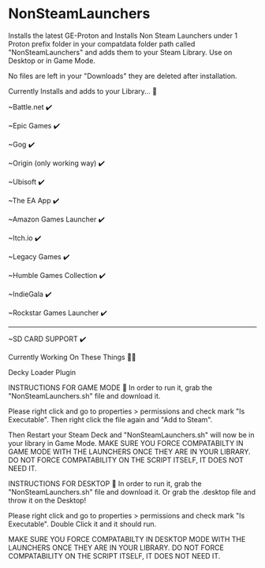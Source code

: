 # NonSteamLaunchers
Installs the latest GE-Proton and Installs Non Steam Launchers under 1 Proton prefix folder in your compatdata folder path called "NonSteamLaunchers" and adds them to your Steam Library. Use on Desktop or in Game Mode.

No files are left in your "Downloads" they are deleted after installation. 
 
Currently Installs and adds to your Library... 👀 

  ~Battle.net ✔️ 
  
  ~Epic Games ✔️ 
  
  ~Gog ✔️ 
  
  ~Origin (only working way) ✔️ 
  
  ~Ubisoft ✔️ 

  ~The EA App ✔️ 
  
  ~Amazon Games Launcher ✔️ 
  
  ~Itch.io ✔️ 

  ~Legacy Games ✔️ 
  
  ~Humble Games Collection ✔️
  
  ~IndieGala ✔️
  
  ~Rockstar Games Launcher ✔️
  
  ---------------------------
  
  ~SD CARD SUPPORT ✔️




Currently Working On These Things 👷‍♂️

  Decky Loader Plugin
 

INSTRUCTIONS FOR GAME MODE 📝 
In order to run it, grab the "NonSteamLaunchers.sh" file and download it.

Please right click and go to properties > permissions and check mark "Is Executable". Then right click the file again and "Add to Steam".

Then Restart your Steam Deck and "NonSteamLaunchers.sh" will now be in your library in Game Mode. MAKE SURE YOU FORCE COMPATABILTY IN GAME MODE WITH THE LAUNCHERS ONCE THEY ARE IN YOUR LIBRARY. DO NOT FORCE COMPATABILITY ON THE SCRIPT ITSELF, IT DOES NOT NEED IT.



INSTRUCTIONS FOR DESKTOP 📝 
In order to run it, grab the "NonSteamLaunchers.sh" file and download it. Or grab the .desktop file and throw it on the Desktop!

Please right click and go to properties > permissions and check mark "Is Executable". Double Click it and it should run.

MAKE SURE YOU FORCE COMPATABILTY IN DESKTOP MODE WITH THE LAUNCHERS ONCE THEY ARE IN YOUR LIBRARY. DO NOT FORCE COMPATABILITY ON THE SCRIPT ITSELF, IT DOES NOT NEED IT.
